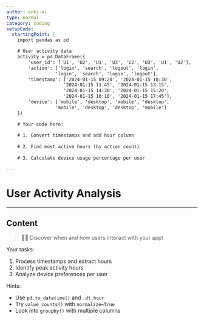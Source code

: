 ```yaml
---
author: enki-ai
type: normal
category: coding
setupCode:
  startingPoint: |
    import pandas as pd

    # User activity data
    activity = pd.DataFrame({
        'user_id': ['U1', 'U2', 'U1', 'U3', 'U2', 'U3', 'U1', 'U2'],
        'action': ['login', 'search', 'logout', 'login', 
                  'login', 'search', 'login', 'logout'],
        'timestamp': ['2024-01-15 09:20', '2024-01-15 10:30',
                     '2024-01-15 11:45', '2024-01-15 13:15',
                     '2024-01-15 14:30', '2024-01-15 15:20',
                     '2024-01-15 16:10', '2024-01-15 17:45'],
        'device': ['mobile', 'desktop', 'mobile', 'desktop',
                  'mobile', 'desktop', 'desktop', 'mobile']
    })

    # Your code here:
    
    # 1. Convert timestamps and add hour column
    
    # 2. Find most active hours (by action count)
    
    # 3. Calculate device usage percentage per user

---
```


# User Activity Analysis

---

## Content

> 👩‍💻 Discover when and how users interact with your app!

Your tasks:
1. Process timestamps and extract hours
2. Identify peak activity hours
3. Analyze device preferences per user

Hints:
- Use `pd.to_datetime()` and `.dt.hour`
- Try `value_counts()` with `normalize=True`
- Look into `groupby()` with multiple columns 